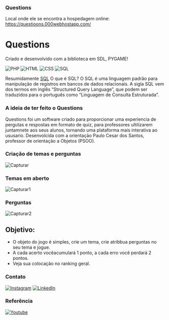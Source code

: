 ### Questions
Local onde ele se encontra a hospedagem online:
https://questioons.000webhostapp.com/

# Questions 

Criado e desenvolvido com a biblioteca em SDL, PYGAME!

![PHP](https://img.shields.io/badge/PHP-3776AB?style=for-the-badge&logo=php&logoColor=white) ![HTML](https://img.shields.io/badge/HTML-3776AB?style=for-the-badge&logo=html&logoColor=white) ![CSS](https://img.shields.io/badge/CSS-3776AB?style=for-the-badge&logo=css&logoColor=white) ![SQL](https://img.shields.io/badge/SQL-3776AB?style=for-the-badge&logo=sql&logoColor=white) 

Resumidamente [SQL](https://tecnoblog.net/responde/o-que-e-sql/) 
 O que é SQL? O SQL é uma linguagem padrão para manipulação de registros em bancos de dados relacionais. A sigla SQL vem dos termos em inglês “Structured Query Language”, que podem ser traduzidos para o português como “Linguagem de Consulta Estruturada”.<br>
 
### A ideia de ter feito o Questions
Questions foi um software criado para proporcionar uma experiencia de pergutas e respostas em formato de quiz, para professores ultilizarem juntamnete aos seus alunos, tornando uma plataforma mais interativa ao ususario. Desenvolcida com a orientação Paulo Cesar dos Santos, professor de orientação a Objetos (PSOO).

### Criação de temas e perguntas
![Capturar](https://github.com/LuizGustavooFerreira/Questions/assets/132951991/af3d422c-345d-43ba-a96d-825cc25dbc29)
### Temas em aberto
![Capturar1](https://github.com/LuizGustavooFerreira/Questions/assets/132951991/1587d108-9fdd-439f-9d92-96be0a473f30)
### Perguntas
![Capturar2](https://github.com/LuizGustavooFerreira/Questions/assets/132951991/09ea8bda-db10-4df8-a3c4-1f2de84f59d0)
## Objetivo:
- O objeto do jogo é simples, crie um tema, crie atribbua perguntas no seu tema e jogue.<br>
- A cada acerto vocêacumulará 1 ponto, a cada erro você perdará 2 pontos.<br>
- Veja sua colocação no ranking geral.  

### Contato
[![Instagram](https://img.shields.io/badge/Instagram-E4405F?style=for-the-badge&logo=instagram&logoColor=white)](https://www.instagram.com/luizgustavooferreira)
[![LinkedIn](https://img.shields.io/badge/LinkedIn-0077B5?style=for-the-badge&logo=linkedin&logoColor=white)](https://www.linkedin.com/in/luiz-gustavo-costa-ferreira-bb87bb282/)

### Referência<br>
[![Youtube](https://img.shields.io/badge/YouTube-FF0000?style=for-the-badge&logo=youtube&logoColor=white)](https://www.youtube.com/watch?v=Q-__8Xw9KTM)

